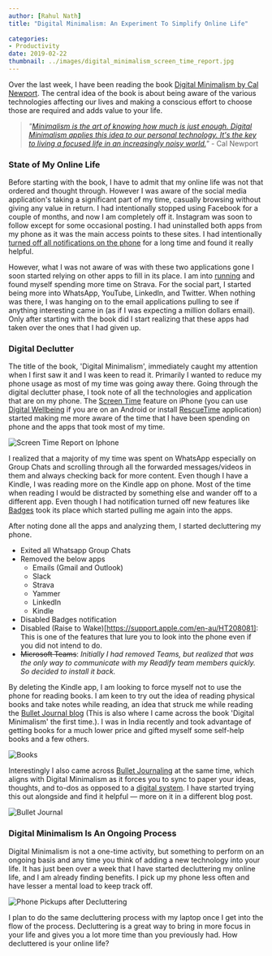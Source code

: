 ```yaml
---
author: [Rahul Nath]
title: "Digital Minimalism: An Experiment To Simplify Online Life"
  
categories: 
- Productivity
date: 2019-02-22
thumbnail: ../images/digital_minimalism_screen_time_report.jpg
---
```


Over the last week, I have been reading the book [Digital Minimalism by Cal Newport](https://amzn.to/2DSDUto). The central idea of the book is about being aware of the various technologies affecting our lives and making a conscious effort to choose those are required and adds value to your life.

> *"[Minimalism is the art of knowing how much is just enough. Digital Minimalism applies this idea to our personal technology. It's the key to living a focused life in an increasingly noisy world.](http://calnewport.com/books/digital-minimalism/)"*  - Cal Newport

### State of My Online Life

Before starting with the book, I have to admit that my online life was not that ordered and thought through. However I was aware of the social media application's taking a significant part of my time, casually browsing without giving any value in return. I had intentionally stopped using Facebook for a couple of months, and now I am completely off it. Instagram was soon to follow except for some occasional posting. I had uninstalled both apps from my phone as it was the main access points to these sites. I had intentionally [turned off all notifications on the phone](https://www.rahulpnath.com/blog/staying-organized-finding-a-system-to-manage-it-all/) for a long time and found it really helpful.

However, what I was not aware of was with these two applications gone I soon started relying on other apps to fill in its place. I am into [running](https://www.rahulpnath.com/blog/three_months_to_a_half_marathon/) and found myself spending more time on Strava. For the social part, I started being more into WhatsApp, YouTube, LinkedIn, and Twitter. When nothing was there, I was hanging on to the email applications pulling to see if anything interesting came in (as if I was expecting a million dollars email). Only after starting with the book did I start realizing that these apps had taken over the ones that I had given up. 


### Digital Declutter

The title of the book, 'Digital Minimalism', immediately caught my attention when I first saw it and I was keen to read it. Primarily I wanted to reduce my phone usage as most of my time was going away there.   Going through the digital declutter phase, I took note of all the technologies and application that are on my phone. The [Screen Time](https://support.apple.com/en-au/HT208982) feature on iPhone (you can use [Digital Wellbeing](https://play.google.com/store/apps/details?id=com.google.android.apps.wellbeing&hl=en_AU) if you are on an Android or install [RescueTime](https://www.rahulpnath.com/blog/rescue-time-track-your-time/) application) started making me more aware of the time that I have been spending on phone and the apps that took most of my time.

![Screen Time Report on Iphone](/images/digital_minimalism_screen_time_report.jpg)

I realized that a majority of my time was spent on WhatsApp especially on Group Chats and scrolling through all the forwarded messages/videos in them and always checking back for more content. Even though I have a Kindle, I was reading more on the Kindle app on phone. Most of the time when reading I would be distracted by something else and wander off to a different app. Even though I had notification turned off new features like [Badges](https://www.iphonefaq.org/archives/97932) took its place which started pulling me again into the apps.

After noting done all the apps and analyzing them, I started decluttering my phone.

- Exited all Whatsapp Group Chats
- Removed the below apps
    - Emails (Gmail and Outlook)
    - Slack
    - Strava
    - Yammer
    - LinkedIn
    - Kindle
- Disabled Badges notification
- Disabled (Raise to Wake)[https://support.apple.com/en-au/HT208081]: This is one of the features that lure you to look into the phone even if you did not intend to do.
- <s>Microsoft Teams</s>: *Initially I had removed Teams, but realized that was the only way to communicate with my Readify team members quickly. So decided to install it back.*

By deleting the Kindle app, I am looking to force myself not to use the phone for reading books. I am keen to try out the idea of reading physical books and take notes while reading, an idea that struck me while reading the [Bullet Journal blog](https://bulletjournal.com/blogs/bulletjournalist/book-log) (This is also where I came across the book 'Digital Minimalism' the first time.). I was in India recently and took advantage of getting books for a much lower price and gifted myself some self-help books and a few others.

![Books](/images/digital_minimalism_books.jpg)

Interestingly I also came across [Bullet Journaling](https://bulletjournal.com/) at the same time, which aligns with Digital Minimalism as it forces you to sync to paper your ideas, thoughts, and to-dos as opposed to a [digital system](https://www.rahulpnath.com/blog/todoist-manage-your-todo-list/). I have started trying this out alongside and find it helpful — more on it in a different blog post.

![Bullet Journal](/images/digital_minimalism_bujo.jpg)

### Digital Minimalism Is An Ongoing Process

Digital Minimalism is not a one-time activity, but something to perform on an ongoing basis and any time you think of adding a new technology into your life. It has just been over a week that I have started decluttering my online life, and I am already finding benefits. I pick up my phone less often and have lesser a mental load to keep track off. 

![Phone Pickups after Decluttering](/images/digital_minimalism_phone_pickups.jpg)


I plan to do the same decluttering process with my laptop once I get into the flow of the process. Decluttering is a great way to bring in more focus in your life and gives you a lot more time than you previously had. How decluttered is your online life?